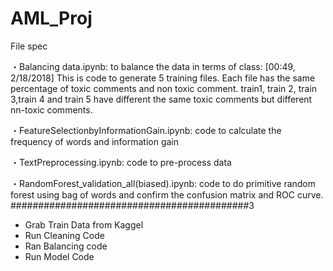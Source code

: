 # AML_Proj
File spec

・Balancing data.ipynb: to balance the data in terms of class:
  [00:49, 2/18/2018]
  This is code to generate 5 training files. Each file has the same percentage of toxic comments and non toxic comment.
  train1, train 2, train 3,train 4 and train 5 have different the same toxic comments but different nn-toxic comments.

・FeatureSelectionbyInformationGain.ipynb: code to calculate the frequency of words and information gain

・TextPreprocessing.ipynb: code to pre-process data

・RandomForest_validation_all(biased).ipynb: code to do primitive random forest using bag of words and confirm the confusion matrix and ROC curve.
###########################################3
- Grab Train Data from Kaggel 
- Run Cleaning Code
- Ran Balancing code
- Run Model Code

